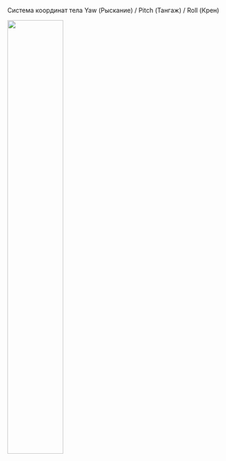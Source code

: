 Система координат тела Yaw (Рыскание) / Pitch (Тангаж) / Roll (Крен) </br>

<img src="https://user-images.githubusercontent.com/75369161/224246695-a72c77cf-0300-4b00-89de-0193e5d884ba.png" width=50% height=50%><br/>

